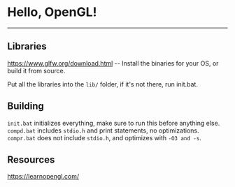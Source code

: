 # Hello, OpenGL!
----

## Libraries
https://www.glfw.org/download.html -- Install the binaries for your OS, or build it from source.

Put all the libraries into the `lib/` folder, if it's not there, run init.bat.

## Building
`init.bat` initializes everything, make sure to run this before anything else.
`compd.bat` includes `stdio.h` and print statements, no optimizations.
`compr.bat` does not include `stdio.h`, and optimizes with `-O3 and -s`.

## Resources
https://learnopengl.com/